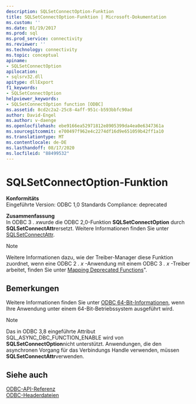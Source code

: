 ```yaml
---
description: SQLSetConnectOption-Funktion
title: SQLSetConnectOption-Funktion | Microsoft-Dokumentation
ms.custom: ''
ms.date: 01/19/2017
ms.prod: sql
ms.prod_service: connectivity
ms.reviewer: ''
ms.technology: connectivity
ms.topic: conceptual
apiname:
- SQLSetConnectOption
apilocation:
- sqlsrv32.dll
apitype: dllExport
f1_keywords:
- SQLSetConnectOption
helpviewer_keywords:
- SQLSetConnectOption function [ODBC]
ms.assetid: 8cd2c2a2-25c8-4aff-951c-b593bbfc90ad
author: David-Engel
ms.author: v-daenge
ms.openlocfilehash: ebe9166ea52971812e8905399da4ea0e6347361a
ms.sourcegitcommit: e700497f962e4c2274df16d9e651059b42ff1a10
ms.translationtype: MT
ms.contentlocale: de-DE
ms.lasthandoff: 08/17/2020
ms.locfileid: "88499532"
---
```

# <a name="sqlsetconnectoption-function"></a>SQLSetConnectOption-Funktion
**Konformitäts**  
 Eingeführte Version: ODBC 1,0 Standards Compliance: deprecated  
  
 **Zusammenfassung**  
 In ODBC 3 *. x*wurde die ODBC 2,0-Funktion **SQLSetConnectOption** durch **SQLSetConnectAttr**ersetzt. Weitere Informationen finden Sie unter [SQLSetConnectAttr](../../../odbc/reference/syntax/sqlsetconnectattr-function.md).  
  
> [!NOTE]
>  Weitere Informationen dazu, wie der Treiber-Manager diese Funktion zuordnet, wenn eine ODBC 2 *. x* -Anwendung mit einem ODBC 3 *. x* -Treiber arbeitet, finden Sie unter [Mapping Deprecated Functions](../../../odbc/reference/appendixes/mapping-deprecated-functions.md)".  
  
## <a name="remarks"></a>Bemerkungen  
 Weitere Informationen finden Sie unter [ODBC 64-Bit-Informationen](../../../odbc/reference/odbc-64-bit-information.md), wenn Ihre Anwendung unter einem 64-Bit-Betriebssystem ausgeführt wird.  
  
> [!NOTE]  
>  Das in ODBC 3,8 eingeführte Attribut SQL_ASYNC_DBC_FUNCTION_ENABLE wird von **SQLSetConnectOption**nicht unterstützt. Anwendungen, die den asynchronen Vorgang für das Verbindungs Handle verwenden, müssen **SQLSetConnectAttr**verwenden.  
  
## <a name="see-also"></a>Siehe auch  
 [ODBC-API-Referenz](../../../odbc/reference/syntax/odbc-api-reference.md)   
 [ODBC-Headerdateien](../../../odbc/reference/install/odbc-header-files.md)
